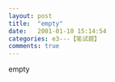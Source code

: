 ```yaml
---
layout: post
title:  "empty"
date:   2001-01-10 15:14:54
categories: e3---【笔试题】
comments: true
---
```

empty
